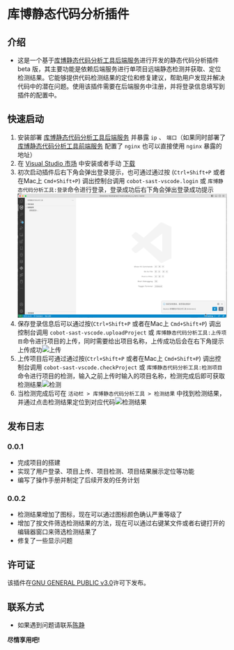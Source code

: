# 库博静态代码分析插件

## 介绍

* 这是一个基于[库博静态代码分析工具后端服务]进行开发的静态代码分析插件 beta 版，其主要功能是依赖后端服务进行单项目远端静态检测并获取、定位检测结果。它能够提供代码检测结果的定位和修复建议，帮助用户发现并解决代码中的潜在问题。使用该插件需要在后端服务中注册，并将登录信息填写到插件的配置中。

[库博静态代码分析工具后端服务]: http://192.168.1.43:50180/cobot-sast-buss/cobot-sast-web

## 快速启动

1. 安装部署 [库博静态代码分析工具后端服务] 并暴露 `ip` 、 `端口`（如果同时部署了 [库博静态代码分析工具前端服务] 配置了 `nginx` 也可以直接使用 `nginx` 暴露的地址）
2. 在 [Visual Studio 市场] 中安装或者手动 [下载]
3. 初次启动插件后右下角会弹出登录提示，也可通过通过按 (`Ctrl+Shift+P` 或者在Mac上 `Cmd+Shift+P`) 调出控制台调用 `cobot-sast-vscode.login` 或 `库博静态代码分析工具:登录`命令进行登录，登录成功后右下角会弹出登录成功提示![登录](/images/login-command.GIF)
4. 保存登录信息后可以通过按(`Ctrl+Shift+P` 或者在Mac上 `Cmd+Shift+P`) 调出控制台调用 `cobot-sast-vscode.uploadProject` 或 `库博静态代码分析工具:上传项目`命令进行项目的上传，同时需要给出项目名称，上传成功后会在右下角提示上传成功![上传](/images/upload-command.GIF)
5. 上传项目后可通过通过按(`Ctrl+Shift+P` 或者在Mac上 `Cmd+Shift+P`) 调出控制台调用 `cobot-sast-vscode.checkProject` 或 `库博静态代码分析工具:检测项目`命令进行项目的检测，输入之前上传时输入的项目名称，检测完成后即可获取检测结果![检测](/images/check-command.GIF)
6. 当检测完成后可在 `活动栏 > 库博静态代码分析工具 > 检测结果` 中找到检测结果，并通过点击检测结果定位到对应代码![检测结果](/images/check-result-command.GIF)

[库博静态代码分析工具前端服务]: http://192.168.1.43:50180/cobot-sast-buss/cobot-fe

[Visual Studio 市场]: https://marketplace.visualstudio.com/items?itemName=PKUSE.cobot-sast-vscode

[下载]: https://github.com/PKUSE-CN/cobot-sast-vscode/releases

<!-- ## 配置

* 通过按 (`Ctrl+,` 或者在Mac上 `Cmd+,`) 调出配置，搜索 `库博静态代码分析插件` 进入插件配置
* [ ] 配置用户名密码token
* [ ] 检测路径配置？
* [ ] 可以给个配置的代码块 -->

## 发布日志

### 0.0.1

* 完成项目的搭建
* 实现了用户登录、项目上传、项目检测、项目结果展示定位等功能
* 编写了操作手册并制定了后续开发的任务计划

### 0.0.2

* 检测结果增加了图标，现在可以通过图标颜色确认严重等级了
* 增加了按文件筛选检测结果的方法，现在可以通过右键某文件或者右键打开的编辑器窗口来筛选检测结果了
* 修复了一些显示问题

<!-- ## 操作

* 通过按 (`Ctrl+Shift+P` 或者在Mac上 `Cmd+Shift+P`) 调出控制台
* [ ] 执行 `xxx` 命令
* [ ] 配点儿录制的动图 \!\[示例图\]\(images/logo-cobot.png\) -->

## 许可证

该插件在[GNU GENERAL PUBLIC v3.0](/LICENSE)许可下发布。

## 联系方式

* 如果遇到问题请联系[陈静](mailto:chenjing@beidasoft.com)

**尽情享用吧!**
